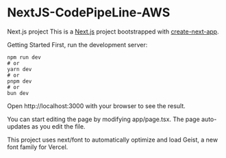 # NextJS-CodePipeLine-AWS
Next.js project
This is a [Next.js](https://nextjs.org/) project bootstrapped with [create-next-app](https://nextjs.org/docs/app/api-reference/cli/create-next-app).

Getting Started
First, run the development server:
```
npm run dev
# or
yarn dev
# or
pnpm dev
# or
bun dev
```
Open http://localhost:3000 with your browser to see the result.

You can start editing the page by modifying app/page.tsx. The page auto-updates as you edit the file.

This project uses next/font to automatically optimize and load Geist, a new font family for Vercel.
